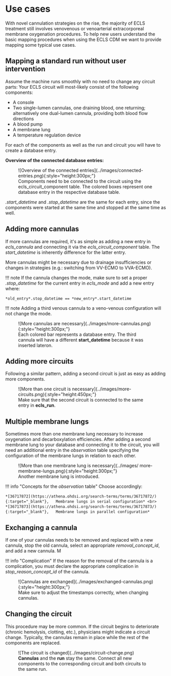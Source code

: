 # Use cases

With novel cannulation strategies on the rise, the majority of ECLS
treatment still involves venovenous or venoarterial extracorporeal
membrane oxygenation procedures. To help new users understand the basic
mapping procedures when using the ECLS CDM we want to provide mapping
some typical use cases.

## Mapping a standard run without user intervention

Assume the machine runs smoothly with no need to change any circuit parts:
Your ECLS circuit will most-likely consist of the following components:

  - A console
  - Two single-lumen cannulas, one draining blood, one returning; alternatively
    one dual-lumen cannula, providing both blood flow directions
  - A blood pump
  - A membrane lung
  - A temperature regulation device

For each of the components as well as the run and circuit you will have
to create a database entry.

**Overview of the connected database entries:**

<figure markdown="span">
  ![Overview of the connected entries](../images/connected-entries.png){:style="height:300px;"}
  <figcaption>Components need to be connected to the circuit
  using the ecls_circuit_component table. The colored boxes represent
  one database entry in the respective database table.</figcaption>
</figure>

*.start_datetime* and *.stop_datetime* are the same for each entry, since
the components were started at the same time and stopped at the same time
as well.

## Adding more cannulas

If more cannulas are required, it's as simple as adding
a new entry in *ecls_cannula* and connecting it via the *ecls_circuit_component*
table. The *start_datetime* is inherently difference for the latter entry.

More cannulas might be necessary due to drainage insufficiencies or changes
in strategies (e.g.: switching from VV-ECMO to VVA-ECMO).

!!! note
    If the cannula changes the mode, make sure to set a proper *.stop_datetime*
    for the current entry in *ecls_mode* and add a new entry where:

    *old_entry*.stop_datetime == *new_entry*.start_datetime

!!! note
    Adding a third venous cannula to a veno-venous configuration will not
    change the mode.

<figure markdown="span">
![More cannulas are necessary](../images/more-cannulas.png){:style="height:300px;"}
<figcaption>Each colored bar represents a database entry. The third cannula
will have a different <b>start_datetime</b> because it was inserted lateron.
</figcaption>
</figure>

## Adding more circuits

Following a similar pattern, adding a second circuit is just as easy as
adding more components.

<figure markdown="span">
![More than one circuit is necessary](../images/more-circuits.png){:style="height:450px;"}
<figcaption>Make sure that the second circuit is connected to the same entry in <b>ecls_run</b>.</figcaption>
</figure>

## Multiple membrane lungs

Sometimes more than one membrane lung necessary to increase oxygenation
and decarboxylation efficiencies. After adding a second membrane lung to
your database and connecting it to the circuit, you will need an additional
entry in the *observation* table specifying the configuration of the
membrane lungs in relation to each other.

<figure markdown="span">
![More than one membrane lung is necessary](../images/
more-membrane-lungs.png){:style="height:300px;"}
<figcaption>Another membrane lung is introduced.</figcaption>
</figure>

!!! info "Concepts for the *observation* table"
    Choose accordingly:

    *[36717872](https://athena.ohdsi.org/search-terms/terms/36717872/){:target="_blank"},	Membrane lungs in serial configuration* <br>
    *[36717873](https://athena.ohdsi.org/search-terms/terms/36717873/){:target="_blank"},	Membrane lungs in parallel configuration*

## Exchanging a cannula

If one of your cannulas needs to be removed and replaced with a new cannula,
stop the old cannula, select an appropriate *removal_concept_id*, and add a new cannula. M


!!! info "Complication"
    If the reason for the removal of the cannula
    is a complication, you must declare the appropriate complication in
    *stop_reason_concept_id* of the cannula.

<figure markdown="span">
![Cannulas are exchanged](../images/exchanged-cannulas.png){:style="height:300px;"}
<figcaption>Make sure to adjust the timestamps correctly, when changing cannulas.</figcaption>
</figure>

## Changing the circuit

This procedure may be more common. If the circuit begins to deteriorate (chronic hemolysis, clotting, etc.), physicians might indicate a circuit change. Typically, the cannulas remain in place while the rest of the components are replaced.

<figure markdown="span">
![The circuit is changed](../images/circuit-change.png)
<figcaption><b>Cannulas</b> and the <b>run</b> stay the same. Connect all new components to the corresponding circuit and both circuits to the same run.</figcaption>
</figure>
